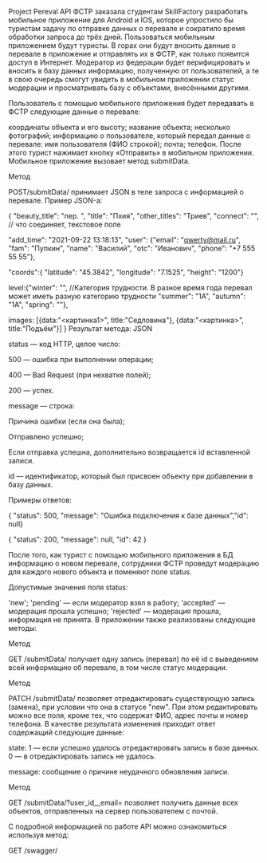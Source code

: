 Project Pereval API
ФСТР заказала студентам SkillFactory разработать мобильное приложение для Android и IOS, которое упростило бы туристам задачу по отправке данных о
перевале и сократило время обработки запроса до трёх дней. Пользоваться мобильным приложением будут туристы. В горах они будут вносить данные о 
перевале в приложение и отправлять их в ФСТР, как только появится доступ в Интернет. Модератор из федерации будет верифицировать и вносить в базу 
данных информацию, полученную от пользователей, а те в свою очередь смогут увидеть в мобильном приложении статус модерации и просматривать базу с 
объектами, внесёнными другими.

Пользователь с помощью мобильного приложения будет передавать в ФСТР следующие данные о перевале:

координаты объекта и его высоту;
название объекта;
несколько фотографий;
информацию о пользователе, который передал данные о перевале:
имя пользователя (ФИО строкой);
почта;
телефон.
После этого турист нажимает кнопку «Отправить» в мобильном приложении. Мобильное приложение вызовает метод submitData.

Метод

POST/submitData/
принимает JSON в теле запроса с информацией о перевале. Пример JSON-а:

{
  "beauty_title": "пер. ",
  "title": "Пхия",
  "other_titles": "Триев",
  "connect": "", // что соединяет, текстовое поле
 
  "add_time": "2021-09-22 13:18:13",
  "user": {"email": "qwerty@mail.ru", 		
        "fam": "Пупкин",
		 "name": "Василий",
		 "otc": "Иванович",
        "phone": "+7 555 55 55"}, 
 
   "coords":{
  "latitude": "45.3842",
  "longitude": "7.1525",
  "height": "1200"}
 
 
  level:{"winter": "", //Категория трудности. В разное время года перевал может иметь разную категорию трудности
  "summer": "1А",
  "autumn": "1А",
  "spring": ""},
 
   images: [{data:"<картинка1>", title:"Седловина"}, {data:"<картинка>", title:"Подъём"}]
}
Результат метода: JSON

status — код HTTP, целое число:

500 — ошибка при выполнении операции;

400 — Bad Request (при нехватке полей);

200 — успех.

message — строка:

Причина ошибки (если она была);

Отправлено успешно;

Если отправка успешна, дополнительно возвращается id вставленной записи.

id — идентификатор, который был присвоен объекту при добавлении в базу данных.

Примеры oтветов:

{ "status": 500, "message": "Ошибка подключения к базе данных","id": null}

{ "status": 200, "message": null, "id": 42 }

После того, как турист с помощью мобильного приложения в БД информацию о новом перевале, сотрудники ФСТР проведут модерацию для каждого нового объекта 
и поменяют поле status.

Допустимые значения поля status:

'new';
'pending' — если модератор взял в работу;
'accepted' — модерация прошла успешно;
'rejected' — модерация прошла, информация не принята.
В приложении также реализованы следующие методы:

Метод

GET /submitData/<id>
получает одну запись (перевал) по её id с выведением всей информацию об перевале, в том числе статус модерации.

Метод

PATCH /submitData/<id>
позволяет отредактировать существующую запись (замена), при условии что она в статусе "new". При этом редактировать можно все поля, кроме тех,
  что содержат ФИО, адрес почты и номер телефона. В качестве результата изменения приходит ответ содержащий следующие данные:

state: 1 — если успешно удалось отредактировать запись в базе данных. 0 — в отредактировать запись не удалось.

message: сообщение о причине неудачного обновления записи.

Метод

GET /submitData/?user_id__email=<email>
позволяет получить данные всех объектов, отправленных на сервер пользователем с почтой.

С подробной информацией по работе API можно ознакомиться используя метод:

GET /swagger/
